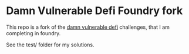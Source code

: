 # Damn Vulnerable Defi Foundry fork

This repo is a fork of the [damn vulnerable defi](https://github.com/tinchoabbate/damn-vulnerable-defi/tree/v3.0.0) challenges, that I am completing in foundry.

See the test/ folder for my solutions.
